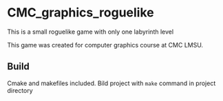 # CMC_graphics_roguelike

This is a small roguelike game with only one labyrinth level

This game was created for computer graphics course at CMC LMSU.

## Build

Cmake and makefiles included. Bild project with ```make``` command in project directory
